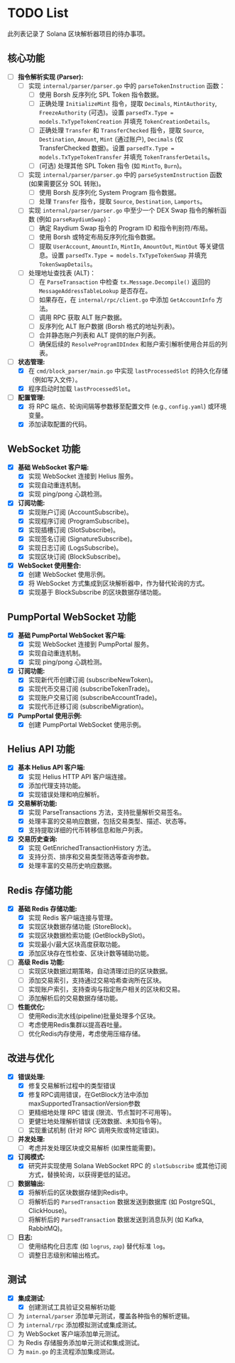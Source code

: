 # TODO List

此列表记录了 Solana 区块解析器项目的待办事项。

## 核心功能

- [ ] **指令解析实现 (Parser):**
    - [ ] 实现 `internal/parser/parser.go` 中的 `parseTokenInstruction` 函数：
        - [ ] 使用 Borsh 反序列化 SPL Token 指令数据。
        - [ ] 正确处理 `InitializeMint` 指令，提取 `Decimals`, `MintAuthority`, `FreezeAuthority` (可选)。设置 `parsedTx.Type = models.TxTypeTokenCreation` 并填充 `TokenCreationDetails`。
        - [ ] 正确处理 `Transfer` 和 `TransferChecked` 指令，提取 `Source`, `Destination`, `Amount`, `Mint` (通过账户), `Decimals` (仅 TransferChecked 数据)。设置 `parsedTx.Type = models.TxTypeTokenTransfer` 并填充 `TokenTransferDetails`。
        - [ ] (可选) 处理其他 SPL Token 指令 (如 `MintTo`, `Burn`)。
    - [ ] 实现 `internal/parser/parser.go` 中的 `parseSystemInstruction` 函数 (如果需要区分 SOL 转账)。
        - [ ] 使用 Borsh 反序列化 System Program 指令数据。
        - [ ] 处理 `Transfer` 指令，提取 `Source`, `Destination`, `Lamports`。
    - [ ] 实现 `internal/parser/parser.go` 中至少一个 DEX Swap 指令的解析函数 (例如 `parseRaydiumSwap`)：
        - [ ] 确定 Raydium Swap 指令的 Program ID 和指令判别符/布局。
        - [ ] 使用 Borsh 或特定布局反序列化指令数据。
        - [ ] 提取 `UserAccount`, `AmountIn`, `MintIn`, `AmountOut`, `MintOut` 等关键信息。设置 `parsedTx.Type = models.TxTypeTokenSwap` 并填充 `TokenSwapDetails`。
    - [ ] 处理地址查找表 (ALT)：
        - [ ] 在 `ParseTransaction` 中检查 `tx.Message.Decompile()` 返回的 `MessageAddressTableLookup` 是否存在。
        - [ ] 如果存在，在 `internal/rpc/client.go` 中添加 `GetAccountInfo` 方法。
        - [ ] 调用 RPC 获取 ALT 账户数据。
        - [ ] 反序列化 ALT 账户数据 (Borsh 格式的地址列表)。
        - [ ] 合并静态账户列表和 ALT 提供的账户列表。
        - [ ] 确保后续的 `ResolveProgramIDIndex` 和账户索引解析使用合并后的列表。

- [ ] **状态管理:**
    - [x] 在 `cmd/block_parser/main.go` 中实现 `lastProcessedSlot` 的持久化存储（例如写入文件）。
    - [x] 程序启动时加载 `lastProcessedSlot`。

- [ ] **配置管理:**
    - [x] 将 RPC 端点、轮询间隔等参数移至配置文件 (e.g., `config.yaml`) 或环境变量。
    - [x] 添加读取配置的代码。

## WebSocket 功能

- [x] **基础 WebSocket 客户端:**
    - [x] 实现 WebSocket 连接到 Helius 服务。
    - [x] 实现自动重连机制。
    - [x] 实现 ping/pong 心跳检测。

- [x] **订阅功能:**
    - [x] 实现账户订阅 (AccountSubscribe)。
    - [x] 实现程序订阅 (ProgramSubscribe)。
    - [x] 实现插槽订阅 (SlotSubscribe)。
    - [x] 实现签名订阅 (SignatureSubscribe)。
    - [x] 实现日志订阅 (LogsSubscribe)。
    - [x] 实现区块订阅 (BlockSubscribe)。

- [x] **WebSocket 使用整合:**
    - [x] 创建 WebSocket 使用示例。
    - [x] 将 WebSocket 方式集成到区块解析器中，作为替代轮询的方式。
    - [x] 实现基于 BlockSubscribe 的区块数据存储功能。

## PumpPortal WebSocket 功能

- [x] **基础 PumpPortal WebSocket 客户端:**
    - [x] 实现 WebSocket 连接到 PumpPortal 服务。
    - [x] 实现自动重连机制。
    - [x] 实现 ping/pong 心跳检测。

- [x] **订阅功能:**
    - [x] 实现新代币创建订阅 (subscribeNewToken)。
    - [x] 实现代币交易订阅 (subscribeTokenTrade)。
    - [x] 实现账户交易订阅 (subscribeAccountTrade)。
    - [x] 实现代币迁移订阅 (subscribeMigration)。

- [x] **PumpPortal 使用示例:**
    - [x] 创建 PumpPortal WebSocket 使用示例。

## Helius API 功能

- [x] **基本 Helius API 客户端:**
    - [x] 实现 Helius HTTP API 客户端连接。
    - [x] 添加代理支持功能。
    - [x] 实现错误处理和响应解析。

- [x] **交易解析功能:**
    - [x] 实现 ParseTransactions 方法，支持批量解析交易签名。
    - [x] 处理丰富的交易响应数据，包括交易类型、描述、状态等。
    - [x] 支持提取详细的代币转移信息和账户列表。

- [x] **交易历史查询:**
    - [x] 实现 GetEnrichedTransactionHistory 方法。
    - [x] 支持分页、排序和交易类型筛选等查询参数。
    - [x] 处理丰富的交易历史响应数据。

## Redis 存储功能

- [x] **基础 Redis 存储功能:**
    - [x] 实现 Redis 客户端连接与管理。
    - [x] 实现区块数据存储功能 (StoreBlock)。
    - [x] 实现区块数据检索功能 (GetBlockBySlot)。
    - [x] 实现最小/最大区块高度获取功能。
    - [x] 添加区块存在性检查、区块计数等辅助功能。

- [ ] **高级 Redis 功能:**
    - [ ] 实现区块数据过期策略，自动清理过旧的区块数据。
    - [ ] 添加交易索引，支持通过交易哈希查询所在区块。
    - [ ] 实现账户索引，支持查询与指定账户相关的区块和交易。
    - [ ] 添加解析后的交易数据存储功能。

- [ ] **性能优化:**
    - [ ] 使用Redis流水线(pipeline)批量处理多个区块。
    - [ ] 考虑使用Redis集群以提高吞吐量。
    - [ ] 优化Redis内存使用，考虑使用压缩存储。

## 改进与优化

- [x] **错误处理:**
    - [x] 修复交易解析过程中的类型错误
    - [x] 修复RPC调用错误，在GetBlock方法中添加maxSupportedTransactionVersion参数
    - [ ] 更精细地处理 RPC 错误 (限流、节点暂时不可用等)。
    - [ ] 更健壮地处理解析错误 (无效数据、未知指令等)。
    - [ ] 实现重试机制 (针对 RPC 调用失败或特定错误)。
- [ ] **并发处理:**
    - [ ] 考虑并发处理区块或交易解析 (如果性能需要)。
- [x] **订阅模式:**
    - [x] 研究并实现使用 Solana WebSocket RPC 的 `slotSubscribe` 或其他订阅方式，替换轮询，以获得更低的延迟。
- [ ] **数据输出:**
    - [x] 将解析后的区块数据存储到Redis中。
    - [ ] 将解析后的 `ParsedTransaction` 数据发送到数据库 (如 PostgreSQL, ClickHouse)。
    - [ ] 将解析后的 `ParsedTransaction` 数据发送到消息队列 (如 Kafka, RabbitMQ)。
- [ ] **日志:**
    - [ ] 使用结构化日志库 (如 `logrus`, `zap`) 替代标准 `log`。
    - [ ] 调整日志级别和输出格式。

## 测试

- [x] **集成测试:**
    - [x] 创建测试工具验证交易解析功能
- [ ] 为 `internal/parser` 添加单元测试，覆盖各种指令的解析逻辑。
- [ ] 为 `internal/rpc` 添加模拟测试或集成测试。
- [ ] 为 WebSocket 客户端添加单元测试。
- [ ] 为 Redis 存储服务添加单元测试和集成测试。
- [ ] 为 `main.go` 的主流程添加集成测试。 